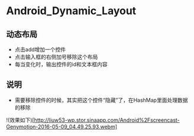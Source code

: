 # Android_Dynamic_Layout

## 动态布局
- 点击add增加一个控件
- 点击输入框的右侧加号移除这个布局
- 每当变化时，输出控件的id和文本框内容

## 说明
- 需要移除控件的时候，其实把这个控件“隐藏”了，在HashMap里面处理数据的移除

!(效果如下)[http://liuw53-wp.stor.sinaapp.com/Android%2Fscreencast-Genymotion-2016-05-09_04.49.25.93.webm]